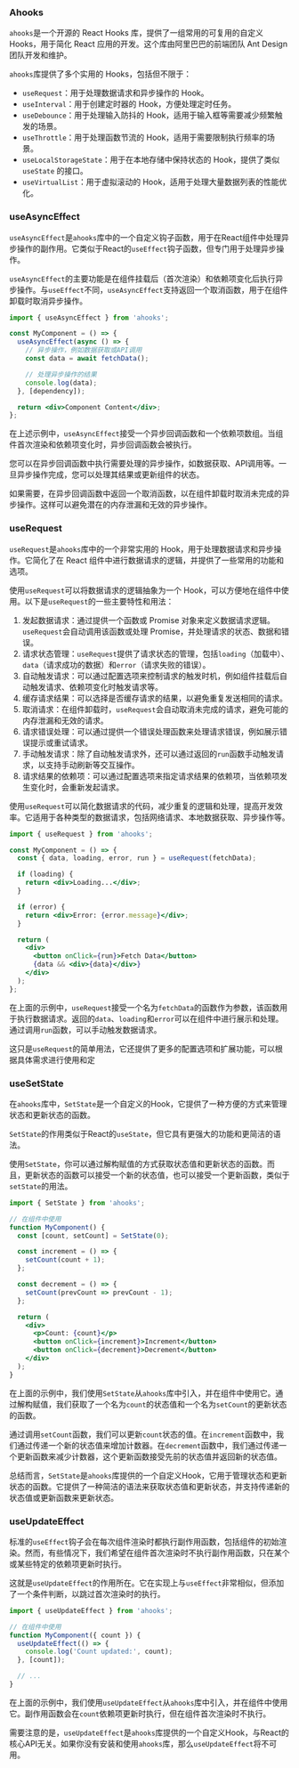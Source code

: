 ### Ahooks

`ahooks`是一个开源的 React Hooks 库，提供了一组常用的可复用的自定义 Hooks，用于简化 React 应用的开发。这个库由阿里巴巴的前端团队 Ant Design 团队开发和维护。

`ahooks`库提供了多个实用的 Hooks，包括但不限于：

- `useRequest`：用于处理数据请求和异步操作的 Hook。
- `useInterval`：用于创建定时器的 Hook，方便处理定时任务。
- `useDebounce`：用于处理输入防抖的 Hook，适用于输入框等需要减少频繁触发的场景。
- `useThrottle`：用于处理函数节流的 Hook，适用于需要限制执行频率的场景。
- `useLocalStorageState`：用于在本地存储中保持状态的 Hook，提供了类似 `useState` 的接口。
- `useVirtualList`：用于虚拟滚动的 Hook，适用于处理大量数据列表的性能优化。

### useAsyncEffect

`useAsyncEffect`是`ahooks`库中的一个自定义钩子函数，用于在React组件中处理异步操作的副作用。它类似于React的`useEffect`钩子函数，但专门用于处理异步操作。

`useAsyncEffect`的主要功能是在组件挂载后（首次渲染）和依赖项变化后执行异步操作。与`useEffect`不同，`useAsyncEffect`支持返回一个取消函数，用于在组件卸载时取消异步操作。

````jsx
import { useAsyncEffect } from 'ahooks';

const MyComponent = () => {
  useAsyncEffect(async () => {
    // 异步操作，例如数据获取或API调用
    const data = await fetchData();

    // 处理异步操作的结果
    console.log(data);
  }, [dependency]);

  return <div>Component Content</div>;
};
````

在上述示例中，`useAsyncEffect`接受一个异步回调函数和一个依赖项数组。当组件首次渲染和依赖项变化时，异步回调函数会被执行。

您可以在异步回调函数中执行需要处理的异步操作，如数据获取、API调用等。一旦异步操作完成，您可以处理其结果或更新组件的状态。

如果需要，在异步回调函数中返回一个取消函数，以在组件卸载时取消未完成的异步操作。这样可以避免潜在的内存泄漏和无效的异步操作。

### useRequest

`useRequest`是`ahooks`库中的一个非常实用的 Hook，用于处理数据请求和异步操作。它简化了在 React 组件中进行数据请求的逻辑，并提供了一些常用的功能和选项。

使用`useRequest`可以将数据请求的逻辑抽象为一个 Hook，可以方便地在组件中使用。以下是`useRequest`的一些主要特性和用法：

1. 发起数据请求：通过提供一个函数或 Promise 对象来定义数据请求逻辑。`useRequest`会自动调用该函数或处理 Promise，并处理请求的状态、数据和错误。
2. 请求状态管理：`useRequest`提供了请求状态的管理，包括`loading`（加载中）、`data`（请求成功的数据）和`error`（请求失败的错误）。
3. 自动触发请求：可以通过配置选项来控制请求的触发时机，例如组件挂载后自动触发请求、依赖项变化时触发请求等。
4. 缓存请求结果：可以选择是否缓存请求的结果，以避免重复发送相同的请求。
5. 取消请求：在组件卸载时，`useRequest`会自动取消未完成的请求，避免可能的内存泄漏和无效的请求。
6. 请求错误处理：可以通过提供一个错误处理函数来处理请求错误，例如展示错误提示或重试请求。
7. 手动触发请求：除了自动触发请求外，还可以通过返回的`run`函数手动触发请求，以支持手动刷新等交互操作。
8. 请求结果的依赖项：可以通过配置选项来指定请求结果的依赖项，当依赖项发生变化时，会重新发起请求。

使用`useRequest`可以简化数据请求的代码，减少重复的逻辑和处理，提高开发效率。它适用于各种类型的数据请求，包括网络请求、本地数据获取、异步操作等。

````jsx
import { useRequest } from 'ahooks';

const MyComponent = () => {
  const { data, loading, error, run } = useRequest(fetchData);

  if (loading) {
    return <div>Loading...</div>;
  }

  if (error) {
    return <div>Error: {error.message}</div>;
  }

  return (
    <div>
      <button onClick={run}>Fetch Data</button>
      {data && <div>{data}</div>}
    </div>
  );
};

````

在上面的示例中，`useRequest`接受一个名为`fetchData`的函数作为参数，该函数用于执行数据请求。返回的`data`、`loading`和`error`可以在组件中进行展示和处理。通过调用`run`函数，可以手动触发数据请求。

这只是`useRequest`的简单用法，它还提供了更多的配置选项和扩展功能，可以根据具体需求进行使用和定

### useSetState

在`ahooks`库中，`SetState`是一个自定义的Hook，它提供了一种方便的方式来管理状态和更新状态的函数。

`SetState`的作用类似于React的`useState`，但它具有更强大的功能和更简洁的语法。

使用`SetState`，你可以通过解构赋值的方式获取状态值和更新状态的函数。而且，更新状态的函数可以接受一个新的状态值，也可以接受一个更新函数，类似于`setState`的用法。

`````jsx
import { SetState } from 'ahooks';

// 在组件中使用
function MyComponent() {
  const [count, setCount] = SetState(0);

  const increment = () => {
    setCount(count + 1);
  };

  const decrement = () => {
    setCount(prevCount => prevCount - 1);
  };

  return (
    <div>
      <p>Count: {count}</p>
      <button onClick={increment}>Increment</button>
      <button onClick={decrement}>Decrement</button>
    </div>
  );
}
`````

在上面的示例中，我们使用`SetState`从`ahooks`库中引入，并在组件中使用它。通过解构赋值，我们获取了一个名为`count`的状态值和一个名为`setCount`的更新状态的函数。

通过调用`setCount`函数，我们可以更新`count`状态的值。在`increment`函数中，我们通过传递一个新的状态值来增加计数器。在`decrement`函数中，我们通过传递一个更新函数来减少计数器，这个更新函数接受先前的状态值并返回新的状态值。

总结而言，`SetState`是`ahooks`库提供的一个自定义Hook，它用于管理状态和更新状态的函数。它提供了一种简洁的语法来获取状态值和更新状态，并支持传递新的状态值或更新函数来更新状态。

### useUpdateEffect

标准的`useEffect`钩子会在每次组件渲染时都执行副作用函数，包括组件的初始渲染。然而，有些情况下，我们希望在组件首次渲染时不执行副作用函数，只在某个或某些特定的依赖项更新时执行。

这就是`useUpdateEffect`的作用所在。它在实现上与`useEffect`非常相似，但添加了一个条件判断，以跳过首次渲染时的执行。

````jsx
import { useUpdateEffect } from 'ahooks';

// 在组件中使用
function MyComponent({ count }) {
  useUpdateEffect(() => {
    console.log('Count updated:', count);
  }, [count]);

  // ...
}
````



在上面的示例中，我们使用`useUpdateEffect`从`ahooks`库中引入，并在组件中使用它。副作用函数会在`count`依赖项更新时执行，但在组件首次渲染时不执行。

需要注意的是，`useUpdateEffect`是`ahooks`库提供的一个自定义Hook，与React的核心API无关。如果你没有安装和使用`ahooks`库，那么`useUpdateEffect`将不可用。
